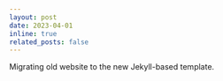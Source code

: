 ```yaml
---
layout: post
date: 2023-04-01 
inline: true
related_posts: false
---
```


Migrating old website to the new Jekyll-based template. 
